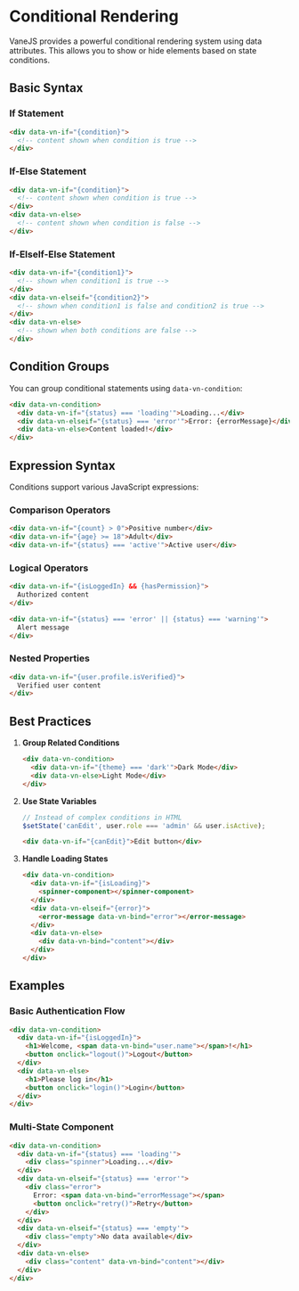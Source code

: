 # Conditional Rendering

VaneJS provides a powerful conditional rendering system using data attributes. This allows you to show or hide elements based on state conditions.

## Basic Syntax

### If Statement
```html
<div data-vn-if="{condition}">
  <!-- content shown when condition is true -->
</div>
```

### If-Else Statement
```html
<div data-vn-if="{condition}">
  <!-- content shown when condition is true -->
</div>
<div data-vn-else>
  <!-- content shown when condition is false -->
</div>
```

### If-ElseIf-Else Statement
```html
<div data-vn-if="{condition1}">
  <!-- shown when condition1 is true -->
</div>
<div data-vn-elseif="{condition2}">
  <!-- shown when condition1 is false and condition2 is true -->
</div>
<div data-vn-else>
  <!-- shown when both conditions are false -->
</div>
```

## Condition Groups

You can group conditional statements using `data-vn-condition`:

```html
<div data-vn-condition>
  <div data-vn-if="{status} === 'loading'">Loading...</div>
  <div data-vn-elseif="{status} === 'error'">Error: {errorMessage}</div>
  <div data-vn-else>Content loaded!</div>
</div>
```

## Expression Syntax

Conditions support various JavaScript expressions:

### Comparison Operators
```html
<div data-vn-if="{count} > 0">Positive number</div>
<div data-vn-if="{age} >= 18">Adult</div>
<div data-vn-if="{status} === 'active'">Active user</div>
```

### Logical Operators
```html
<div data-vn-if="{isLoggedIn} && {hasPermission}">
  Authorized content
</div>

<div data-vn-if="{status} === 'error' || {status} === 'warning'">
  Alert message
</div>
```

### Nested Properties
```html
<div data-vn-if="{user.profile.isVerified}">
  Verified user content
</div>
```

## Best Practices

1. **Group Related Conditions**
   ```html
   <div data-vn-condition>
     <div data-vn-if="{theme} === 'dark'">Dark Mode</div>
     <div data-vn-else>Light Mode</div>
   </div>
   ```

2. **Use State Variables**
   ```javascript
   // Instead of complex conditions in HTML
   $setState('canEdit', user.role === 'admin' && user.isActive);
   ```
   ```html
   <div data-vn-if="{canEdit}">Edit button</div>
   ```

3. **Handle Loading States**
   ```html
   <div data-vn-condition>
     <div data-vn-if="{isLoading}">
       <spinner-component></spinner-component>
     </div>
     <div data-vn-elseif="{error}">
       <error-message data-vn-bind="error"></error-message>
     </div>
     <div data-vn-else>
       <div data-vn-bind="content"></div>
     </div>
   </div>
   ```

## Examples

### Basic Authentication Flow
```html
<div data-vn-condition>
  <div data-vn-if="{isLoggedIn}">
    <h1>Welcome, <span data-vn-bind="user.name"></span>!</h1>
    <button onclick="logout()">Logout</button>
  </div>
  <div data-vn-else>
    <h1>Please log in</h1>
    <button onclick="login()">Login</button>
  </div>
</div>
```

### Multi-State Component
```html
<div data-vn-condition>
  <div data-vn-if="{status} === 'loading'">
    <div class="spinner">Loading...</div>
  </div>
  <div data-vn-elseif="{status} === 'error'">
    <div class="error">
      Error: <span data-vn-bind="errorMessage"></span>
      <button onclick="retry()">Retry</button>
    </div>
  </div>
  <div data-vn-elseif="{status} === 'empty'">
    <div class="empty">No data available</div>
  </div>
  <div data-vn-else>
    <div class="content" data-vn-bind="content"></div>
  </div>
</div>
``` 